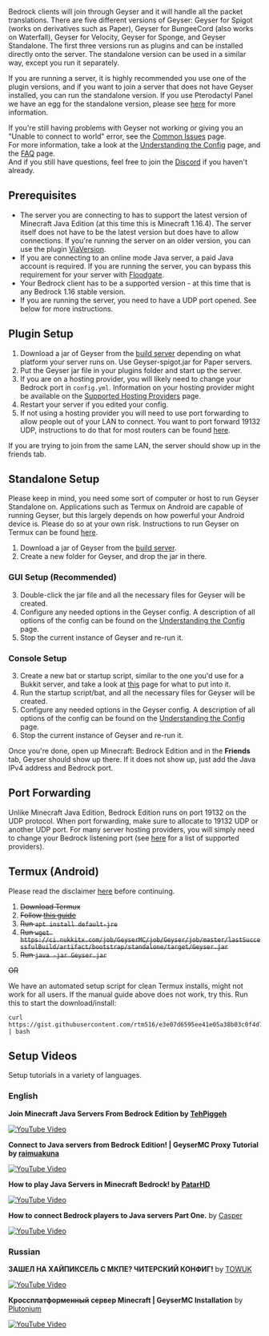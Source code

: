 Bedrock clients will join through Geyser and it will handle all the packet translations. There are five different versions of Geyser: Geyser for Spigot (works on derivatives such as Paper), Geyser for BungeeCord (also works on Waterfall), Geyser for Velocity, Geyser for Sponge, and Geyser Standalone. The first three versions run as plugins and can be installed directly onto the server. The standalone version can be used in a similar way, except you run it separately. 

If you are running a server, it is highly recommended you use one of the plugin versions, and if you want to join a server that does not have Geyser installed, you can run the standalone version. If you use Pterodactyl Panel we have an egg for the standalone version, please see [here](FAQ#can-i-use-geyser-with-pterodactyl-panel) for more information.

If you're still having problems with Geyser not working or giving you an "Unable to connect to world" error, see the [Common Issues](Common-Issues) page.\
For more information, take a look at the [Understanding the Config](Understanding-the-Config) page, and the [FAQ](FAQ) page.\
And if you still have questions, feel free to join the [Discord](https://discord.geysermc.org) if you haven't already.

## Prerequisites

- The server you are connecting to has to support the latest version of Minecraft Java Edition (at this time this is Minecraft 1.16.4). The server itself does not have to be the latest version but does have to allow connections. If you're running the server on an older version, you can use the plugin [ViaVersion](https://www.spigotmc.org/resources/viaversion.19254/).
- If you are connecting to an online mode Java server, a paid Java account is required. If you are running the server, you can bypass this requirement for your server with [Floodgate](https://github.com/GeyserMC/Geyser/wiki/Floodgate).
- Your Bedrock client has to be a supported version - at this time that is any Bedrock 1.16 stable version.
- If you are running the server, you need to have a UDP port opened. See below for more instructions.

## Plugin Setup
1. Download a jar of Geyser from the [build server](https://ci.nukkitx.com/job/Geyser/job/master/) depending on what platform your server runs on. Use Geyser-spigot.jar for Paper servers.
2. Put the Geyser jar file in your plugins folder and start up the server.
3. If you are on a hosting provider, you will likely need to change your Bedrock port in `config.yml`. Information on your hosting provider might be available on the [Supported Hosting Providers](https://github.com/GeyserMC/Geyser/wiki/Supported-Hosting-Providers) page.
4. Restart your server if you edited your config.
5. If not using a hosting provider you will need to use port forwarding to allow people out of your LAN to connect. You want to port forward 19132 UDP, instructions to do that for most routers can be found [here](https://www.lifewire.com/how-to-port-forward-4163829).

If you are trying to join from the same LAN, the server should show up in the friends tab.

## Standalone Setup
Please keep in mind, you need some sort of computer or host to run Geyser Standalone on. Applications such as Termux on Android are capable of running Geyser, but this largely depends on how powerful your Android device is. Please do so at your own risk. Instructions to run Geyser on Termux can be found [here](Setup#termux-android).

1. Download a jar of Geyser from the [build server](https://ci.nukkitx.com/job/Geyser/job/master/).
2. Create a new folder for Geyser, and drop the jar in there.

### GUI Setup (Recommended)
3. Double-click the jar file and all the necessary files for Geyser will be created.
4. Configure any needed options in the Geyser config. A description of all options of the config can be found on the [Understanding the Config](https://github.com/GeyserMC/Geyser/wiki/Understanding-the-Config) page. 
5. Stop the current instance of Geyser and re-run it.

### Console Setup 
3. Create a new bat or startup script, similar to the one you'd use for a Bukkit server, and take a look at [this](Creating-a-Startup-Script) page for what to put into it.
4. Run the startup script/bat, and all the necessary files for Geyser will be created.
5. Configure any needed options in the Geyser config. A description of all options of the config can be found on the [Understanding the Config](https://github.com/GeyserMC/Geyser/wiki/Understanding-the-Config) page. 
6. Stop the current instance of Geyser and re-run it.

Once you're done, open up Minecraft: Bedrock Edition and in the **Friends** tab, Geyser should show up there. If it does not show up, just add the Java IPv4 address and Bedrock port.

## Port Forwarding

Unlike Minecraft Java Edition, Bedrock Edition runs on port 19132 on the UDP protocol. When port forwarding, make sure to allocate to 19132 UDP or another UDP port. For many server hosting providers, you will simply need to change your Bedrock listening port (see [here](https://github.com/GeyserMC/Geyser/wiki/Supported-Hosting-Providers) for a list of supported providers).

## Termux (Android)
Please read the disclaimer [here](Setup#standalone-setup) before continuing.
1. ~~Download Termux~~
2. ~~Follow [this guide](https://wiki.termux.com/wiki/Ubuntu)~~
3. ~~Run `apt install default-jre`~~
4. ~~Run `wget https://ci.nukkitx.com/job/GeyserMC/job/Geyser/job/master/lastSuccessfulBuild/artifact/bootstrap/standalone/target/Geyser.jar`~~
5. ~~Run `java -jar Geyser.jar`~~

~~OR~~

We have an automated setup script for clean Termux installs, might not work for all users. If the manual guide above does not work, try this.
Run this to start the download/install:
```
curl https://gist.githubusercontent.com/rtm516/e3e07d6595ee41e05a38b03c0f4d7a80/raw/install.sh | bash
```

## Setup Videos
Setup tutorials in a variety of languages.

### English
**Join Minecraft Java Servers From Bedrock Edition by [TehPiggeh](https://www.youtube.com/channel/UC-JJdyImQzJoRi1pcy654lQ)**

[![YouTube Video](https://img.youtube.com/vi/OmLxwl7_UzQ/0.jpg)](https://www.youtube.com/watch?v=OmLxwl7_UzQ)

**Connect to Java servers from Bedrock Edition! | GeyserMC Proxy Tutorial by [raimuakuna](https://www.youtube.com/channel/UCIMZsNCD_-prDETwRypAqmQ)**

[![YouTube Video](https://img.youtube.com/vi/7rwfScY66Jc/0.jpg)](https://www.youtube.com/watch?v=7rwfScY66Jc)

**How to play Java Servers in Minecraft Bedrock! by [PatarHD](https://www.youtube.com/channel/UCpowCAl4XV_hTQSYQpMWF6A)**

[![YouTube Video](https://img.youtube.com/vi/IHg_ts3MgLY/0.jpg)](https://www.youtube.com/watch?v=IHg_ts3MgLY)

**How to connect Bedrock players to Java servers Part One.** by [Casper](https://www.youtube.com/channel/UCHL0K3bOH0o7YoO5T-2_MzA)

[![YouTube Video](https://img.youtube.com/vi/DHZHM1RBtfQ/0.jpg)](https://www.youtube.com/watch?v=DHZHM1RBtfQ)

### Russian
**ЗАШЕЛ НА ХАЙПИКСЕЛЬ С МКПЕ? ЧИТЕРСКИЙ КОНФИГ!** by [TOWUK](https://www.youtube.com/channel/UCK8v-rGsfCOkpbi0slIpAng)

[![YouTube Video](https://img.youtube.com/vi/KcZZp05EfVQ/0.jpg)](https://www.youtube.com/watch?v=KcZZp05EfVQ)

**Кроссплатформенный сервер Minecraft | GeyserMC Installation** by [Plutonium](https://www.youtube.com/channel/UCxXjEZgHcjMIYoHoDKOCBOw)

[![YouTube Video](https://img.youtube.com/vi/nOwowRFZE9M/0.jpg)](https://www.youtube.com/watch?v=nOwowRFZE9M)
